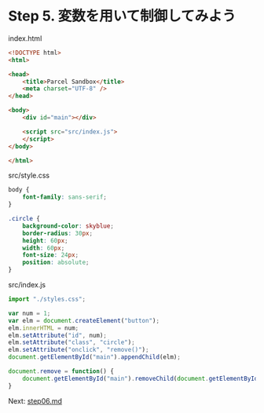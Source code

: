 # Step 5. 変数を用いて制御してみよう

index.html

```html
<!DOCTYPE html>
<html>

<head>
	<title>Parcel Sandbox</title>
	<meta charset="UTF-8" />
</head>

<body>
	<div id="main"></div>

	<script src="src/index.js">
	</script>
</body>

</html>
```

src/style.css

```css
body {
	font-family: sans-serif;
}

.circle {
	background-color: skyblue;
	border-radius: 30px;
	height: 60px;
	width: 60px;
	font-size: 24px;
	position: absolute;
}
```

src/index.js

```js
import "./styles.css";

var num = 1; 
var elm = document.createElement("button");
elm.innerHTML = num;
elm.setAttribute("id", num); 
elm.setAttribute("class", "circle"); 
elm.setAttribute("onclick", "remove()");
document.getElementById("main").appendChild(elm);

document.remove = function() {
	document.getElementById("main").removeChild(document.getElementById("1"));
}
```

Next: [step06.md](./step06.md)
